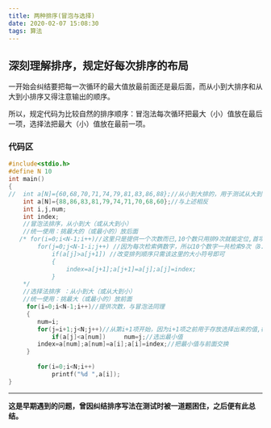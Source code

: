 ```yaml
---
title: 两种排序(冒泡与选择)
date: 2020-02-07 15:08:30
tags: 算法
---
```


## 深刻理解排序，规定好每次排序的布局

一开始会纠结要把每一次循环的最大值放最前面还是最后面，而从小到大排序和从大到小排序又得注意输出的顺序。

所以，规定代码为比较自然的排序顺序：冒泡法每次循环把最大（小）值放在最后一项，选择法把最大（小）值放在最前一项。

<!--more-->

### 代码区

```c
#include<stdio.h>
#define N 10
int main()
{
//	int a[N]={60,68,70,71,74,79,81,83,86,88};//从小到大排的，用于测试从大到小排 
	int a[N]={88,86,83,81,79,74,71,70,68,60};//与上述相反 
	int i,j,num;
	int index;
	//冒泡法排序，从小到大（或从大到小） 
	//统一使用：挑最大的（或最小的）放后面 
   /* for(i=0;i<N-1;i++)//这里只是提供一个次数而已,10个数只用排9次就能定位,首项是0的时候，<多少就是多少次 
		for(j=0;j<N-1-i;j++) //因为每次检索俩数字，所以10个数字一共检索9次（8.7...） 
			if(a[j]>a[j+1])	//改变排列顺序只需该这里的大小符号即可 
			{
				index=a[j+1];a[j+1]=a[j];a[j]=index;
			}	
	*/
	//选择法排序 ：从小到大（或从大到小） 
	//统一使用：挑最大（或最小的）放前面
	 for(i=0;i<N-1;i++)//提供次数，与冒泡法同理 
	 {
	 	num=i;
	 	for(j=i+1;j<N;j++)//从第i+1项开始，因为i+1项之前用于存放选择出来的值,检索次数与冒泡法同理 
		 	if(a[j]<a[num])		num=j;//选出最小值
		index=a[num];a[num]=a[i];a[i]=index;//把最小值与前面交换 
	 }
	 	 
		for(i=0;i<N;i++)
			printf("%d ",a[i]);
}
```
-----

**这是早期遇到的问题，曾因纠结排序写法在测试时被一道题困住，之后便有此总结。**
